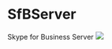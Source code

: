 # SfBServer
Skype for Business Server
<img src="https://github.com/onpremdiag/SfBServer/blob/master/pardon-our-progress-open-graph.jpg" />
